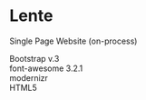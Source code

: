 Lente
========

Single Page Website (on-process)

Bootstrap v.3<br>
font-awesome 3.2.1<br>
modernizr<br>
HTML5<br>

